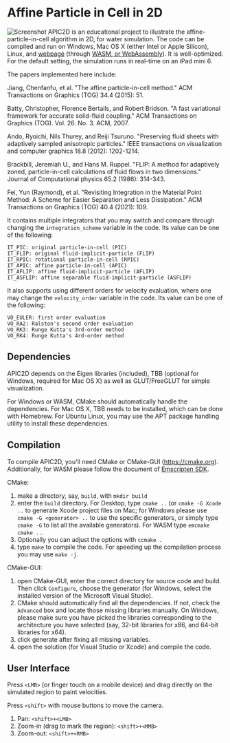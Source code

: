 Affine Particle in Cell in 2D
================
![Screenshot](https://yunfei.work/apic2d/apic2d_pad.jpg)
APIC2D is an educational project to illustrate the affine-particle-in-cell algorithm in 2D, for water simulation. The code can be compiled and run on Windows, Mac OS X (either Intel or Apple Silicon), Linux, and [webpage](http://yunfei.work/apic2d/) (through [WASM, or WebAssembly](https://webassembly.org/)). It is well-optimized. For the default setting, the simulation runs in real-time on an iPad mini 6.

The papers implemented here include:

Jiang, Chenfanfu, et al. "The affine particle-in-cell method." ACM Transactions on Graphics (TOG) 34.4 (2015): 51.

Batty, Christopher, Florence Bertails, and Robert Bridson. "A fast variational framework for accurate solid-fluid coupling." ACM Transactions on Graphics (TOG). Vol. 26. No. 3. ACM, 2007.

Ando, Ryoichi, Nils Thurey, and Reiji Tsuruno. "Preserving fluid sheets with adaptively sampled anisotropic particles." IEEE transactions on visualization and computer graphics 18.8 (2012): 1202-1214.

Brackbill, Jeremiah U., and Hans M. Ruppel. "FLIP: A method for adaptively zoned, particle-in-cell calculations of fluid flows in two dimensions." Journal of Computational physics 65.2 (1986): 314-343.

Fei, Yun (Raymond), et al. "Revisiting Integration in the Material Point Method: A Scheme for Easier Separation and Less Dissipation." ACM Transactions on Graphics (TOG) 40.4 (2021): 109.

It contains multiple integrators that you may switch and compare through changing the `integration_scheme` variable in the code. Its value can be one of the following:
```
IT_PIC: original particle-in-cell (PIC)
IT_FLIP: original fluid-implicit-particle (FLIP)
IT_RPIC: rotational particle-in-cell (RPIC)
IT_APIC: affine particle-in-cell (APIC)
IT_AFLIP: affine fluid-implicit-particle (AFLIP)
IT_ASFLIP: affine separable fluid-implicit-particle (ASFLIP)
```

It also supports using different orders for velocity evaluation, where one may change the `velocity_order` variable in the code. Its value can be one of the following:
```
VO_EULER: first order evaluation
VO_RA2: Ralston's second order evaluation
VO_RK3: Runge Kutta's 3rd-order method
VO_RK4: Runge Kutta's 4rd-order method
```

Dependencies
--------------------
APIC2D depends on the Eigen libraries (included), TBB (optional for Windows, required for Mac OS X) as well as GLUT/FreeGLUT for simple visualization. 

For Windows or WASM, CMake should automatically handle the dependencies. For Mac OS X, TBB needs to be installed, which can be done with Homebrew. For Ubuntu Linux, you may use the APT package handling utility to install these dependencies. 

Compilation
-----------------
To compile APIC2D, you'll need CMake or CMake-GUI (https://cmake.org). Additionally, for WASM please follow the document of [Emscripten SDK](https://emscripten.org/docs/getting_started/index.html).

CMake:
1. make a directory, say, `build`, with `mkdir build`
2. enter the `build` directory. For Desktop, type `cmake ..` (or `cmake -G Xcode ..` to generate Xcode project files on Mac; for Windows please use `cmake -G <generator> ..` to use the specific generators, or simply type `cmake -G` to list all the available generators). For WASM type `emcmake cmake ..`.
3. Optionally you can adjust the options with `ccmake .`
4. type `make` to compile the code. For speeding up the compilation process you may use `make -j`.

CMake-GUI:
1. open CMake-GUI, enter the correct directory for source code and build. Then click `Configure`, choose the generator (for Windows, select the installed version of the Microsoft Visual Studio).
2. CMake should automatically find all the dependencies. If not, check the `Advanced` box and locate those missing libraries manually. On Windows, please make sure you have picked the libraries corresponding to the architecture you have selected (say, 32-bit libraries for x86, and 64-bit libraries for x64).
3. click generate after fixing all missing variables.
4. open the solution (for Visual Studio or Xcode) and compile the code.

User Interface
-----------------
Press `<LMB>` (or finger touch on a mobile device) and drag directly on the simulated region to paint velocities.

Press `<shift>` with mouse buttons to move the camera. 
1. Pan: `<shift>+<LMB>`
2. Zoom-in (drag to mark the region): `<shift>+<MMB>`
3. Zoom-out: `<shift>+<RMB>`
